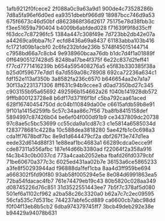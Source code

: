 1afb9212f0fcece2
2f088a0c9a63a9d1
900de4c73528286b
7d8a5fa96ef6d0ed
ea9351dbebf966d9
18987bcc746d9a53
675f6673c46d50bf
d8623868f36d2617
75175e78d38fbb3c
f3ee51659a790404
b4009b6abfded028
f71639f9f8d35cff
f63dcc7c87296fc5
1384a447c308f49e
7d723bb2db42e07a
a44269ca9bba7fc7
ecfd8436a69a8437
61183abba103b416
fc1721d09b1acbf0
2c6fe232bfde236b
5748f45015144714
c7958bd66a7c8cb4
9e938960bcaa76db
b1dc7d4f1a01889f
0ff64905127428d5
8248ba17be4f375f
6e22c837d2feff41
f77cd7771416239b
b654a595408276a5
e5f83b330385f38a
b25d0f59677e7dd1
6a7d559a08c78908
692ca72236a634c1
fdf152e113af350b
3a8582fa236c6570
b646654aa2e7a1a7
30f13a2231371306
8ff631c94b9ccee3
d0ad7350bd27c345
c903155b95a65692
492596b154662a26
f040b141928db572
9fffb800123728e8
b6df17d371f6f1bf
c5ba792caa61aced
628f16740454750d
dc04b110849da00e
c6615afdb59b8e91
9f101a1415d259fb
5c57c34aa86c7f56
7ba8fb8415158def
5894997c87426b04
be6ef04f000d91b9
ce3437809dc20738
97c8ae5c5bc53699
cc55cda9a1cd87c3
c1e5814a6585034d
f283778681c4228a
10c588dea3818280
5ae42fb1c0c698a3
cda1ff7678bdf7bc
8e9d1d644479cf2a
dbf267f3e747d1ea
eede32d614d88f31
1e88eaf1bc4683a1
66289cdca0ecce9f
cde87311a556afbc
187ef4d66b3380ad
f22064f2a358a916
f4c3b43c0b0037cd
773a4caab2052eba
fbafd26fd0379cbf
71be60670a377c3c
6025ed431aa02b7e
36153a6ce5865233
a3fe8f50293944ad
f96888da1fef1cba
8aa4d3ff959be694
a668302f5fd90f80
93ab58f005294e5e
8e084d6991863ea5
72ba54fdacac4fb7
761e74479eb19c43
80b5820c028aa349
d08745226d76c851
31d3522551443ee7
7b5f7c378af5d080
501ef6a1102cf962
a2ba58c26c3320a0
b62a7c7c2ec09595
56cfa535c7d531bc
744237abfe5cd889
ca6600cb7abc98dd
f0f04f13eb8b5cb2
6dba974379745ff7
3bcb49deb292e38e
b94429a94078b631
